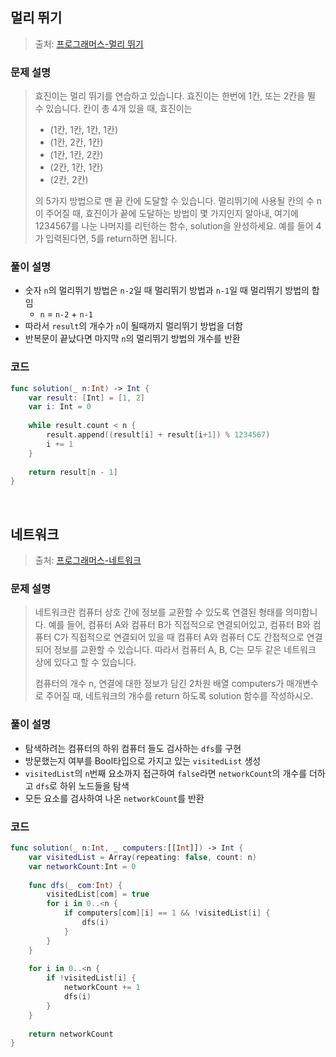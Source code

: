 ## 멀리 뛰기

> 출처: [프로그래머스-멀리 뛰기](https://school.programmers.co.kr/learn/courses/30/lessons/12914)

### 문제 설명
> 효진이는 멀리 뛰기를 연습하고 있습니다. 효진이는 한번에 1칸, 또는 2칸을 뛸 수 있습니다. 칸이 총 4개 있을 때, 효진이는
> - (1칸, 1칸, 1칸, 1칸)
> - (1칸, 2칸, 1칸)
> - (1칸, 1칸, 2칸)
> - (2칸, 1칸, 1칸)
> - (2칸, 2칸)
> 
> 의 5가지 방법으로 맨 끝 칸에 도달할 수 있습니다. 멀리뛰기에 사용될 칸의 수 n이 주어질 때, 효진이가 끝에 도달하는 방법이 몇 가지인지 알아내, 여기에 1234567를 나눈 나머지를 리턴하는 함수, solution을 완성하세요. 예를 들어 4가 입력된다면, 5를 return하면 됩니다.

### 풀이 설명
- 숫자 `n`의 멀리뛰기 방법은 `n-2`일 때 멀리뛰기 방법과 `n-1`일 때 멀리뛰기 방법의 합임
    - `n` = `n-2` + `n-1`
- 따라서 `result`의 개수가 `n`이 될때까지 멀리뛰기 방법을 더함
- 반복문이 끝났다면 마지막 `n`의 멀리뛰기 방법의 개수를 반환

### 코드
```swift
func solution(_ n:Int) -> Int {
    var result: [Int] = [1, 2]
    var i: Int = 0
    
    while result.count < n {
        result.append((result[i] + result[i+1]) % 1234567)
        i += 1
    }
    
    return result[n - 1]
}
```

</br>

## 네트워크

> 출처: [프로그래머스-네트워크](https://school.programmers.co.kr/learn/courses/30/lessons/43162?language=swift)

### 문제 설명
> 네트워크란 컴퓨터 상호 간에 정보를 교환할 수 있도록 연결된 형태를 의미합니다. 예를 들어, 컴퓨터 A와 컴퓨터 B가 직접적으로 연결되어있고, 컴퓨터 B와 컴퓨터 C가 직접적으로 연결되어 있을 때 컴퓨터 A와 컴퓨터 C도 간접적으로 연결되어 정보를 교환할 수 있습니다. 따라서 컴퓨터 A, B, C는 모두 같은 네트워크 상에 있다고 할 수 있습니다.
>
> 컴퓨터의 개수 n, 연결에 대한 정보가 담긴 2차원 배열 computers가 매개변수로 주어질 때, 네트워크의 개수를 return 하도록 solution 함수를 작성하시오.

### 풀이 설명
- 탐색하려는 컴퓨터의 하위 컴퓨터 들도 검사하는 `dfs`를 구현
- 방문했는지 여부를 Bool타입으로 가지고 있는 `visitedList` 생성
- `visitedList`의 `n`번째 요소까지 접근하여 `false`라면 `networkCount`의 개수를 더하고 `dfs`로 하위 노드들을 탐색
- 모든 요소를 검사하여 나온 `networkCount`를 반환

### 코드
```swift
func solution(_ n:Int, _ computers:[[Int]]) -> Int {
    var visitedList = Array(repeating: false, count: n)
    var networkCount:Int = 0
    
    func dfs(_ com:Int) {
        visitedList[com] = true
        for i in 0..<n {
            if computers[com][i] == 1 && !visitedList[i] {
                dfs(i)
            }
        }
    }
    
    for i in 0..<n {
        if !visitedList[i] {
            networkCount += 1
            dfs(i)
        }
    }
    
    return networkCount
}
```
